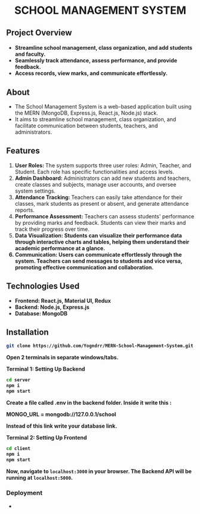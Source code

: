 <h1 align="center" text="charcoal">
    SCHOOL MANAGEMENT SYSTEM
</h1>

## Project Overview

<h4 align="start">
    <ul> 
    <li> Streamline school management, class organization, and add students and faculty. </li> 
    <li> Seamlessly track attendance, assess performance, and provide feedback. </li>
    <li> Access records, view marks, and communicate effortlessly. </li> 
    </ul>
</h4>

## About

- The School Management System is a web-based application built using the MERN (MongoDB, Express.js,    React.js, Node.js) stack.
- It aims to streamline school management, class organization, and facilitate communication between students, teachers, and administrators.

## Features

<ol>
<li> <b> User Roles: </b> The system supports three user roles: Admin, Teacher, and Student. Each role has specific functionalities and access levels.</li>
<li> <b> Admin Dashboard: </b> Administrators can add new students and teachers, create classes and subjects, manage user accounts, and oversee system settings. </li>
<li> <b> Attendance Tracking: </b> Teachers can easily take attendance for their classes, mark students as present or absent, and generate attendance reports. </li>
<li> <b> Performance Assessment:</b> Teachers can assess students' performance by providing marks and feedback. Students can view their marks and track their progress over time.</li>
<li> <b> Data Visualization:<b/> Students can visualize their performance data through interactive charts and tables, helping them understand their academic performance at a glance.</li>
<li> <b> Communication:</b> Users can communicate effortlessly through the system. Teachers can send messages to students and vice versa, promoting effective communication and collaboration.</li>
</ol>


## Technologies Used

<ul>

<li>Frontend: React.js, Material UI, Redux</li>
<li>Backend: Node.js, Express.js</li>
<li>Database: MongoDB</li>

</ul>


## Installation

```sh
git clone https://github.com/Yogndrr/MERN-School-Management-System.git
```
Open 2 terminals in separate windows/tabs.

Terminal 1: Setting Up Backend 
```sh
cd server
npm i
npm start
```

Create a file called .env in the backend folder.
Inside it write this :

MONGO_URL = mongodb://127.0.0.1/school

Instead of this link write your database link.

Terminal 2: Setting Up Frontend
```sh
cd client
npm i
npm start
```
Now, navigate to `localhost:3000` in your browser. 
The Backend API will be running at `localhost:5000`.

### Deployment
* 


